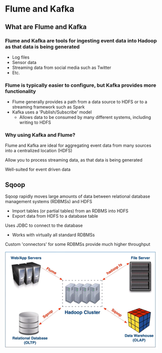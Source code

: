 # Flume and Kafka

## What are Flume and Kafka

### Flume and Kafka are tools for ingesting event data into Hadoop as that data is being generated

* Log files
* Sensor data
* Streaming data from social media such as Twitter
* Etc.

### Flume is typically easier to configure, but Kafka provides more functionality

* Flume generally provides a path from a data source to HDFS or to a streaming framework such as Spark
* Kafka uses a 'Publish/Subscribe' model
  * Allows data to be consumed by many different systems, including writing to HDFS

### Why using Kafka and Flume?

Flume and Kafka are ideal for aggregating event data from many sources into a centralized location \(HDFS\)

Allow you to process streaming data, as that data is being generated

Well-suited for event driven data

## Sqoop

Sqoop rapidly moves large amounts of data between relational database management systems \(RDBMSs\) and HDFS

* Import tables \(or partial tables\) from an RDBMS into HDFS
* Export data from HDFS to a database table

Uses JDBC to connect to the database

* Works with virtually all standard RDBMSs

Custom 'connectors' for some RDBMSs provide much higher throughput

![](../.gitbook/assets/image%20%2832%29.png)



